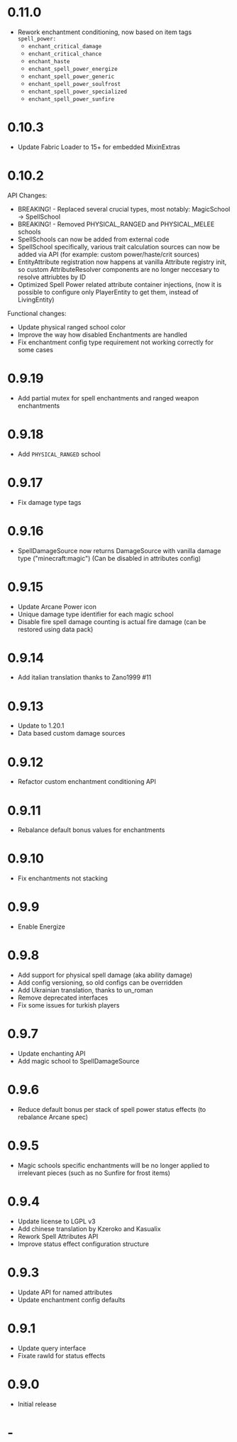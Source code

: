 # 0.11.0

- Rework enchantment conditioning, now based on item tags `spell_power:`
  - `enchant_critical_damage`
  - `enchant_critical_chance`
  - `enchant_haste`
  - `enchant_spell_power_energize`
  - `enchant_spell_power_generic`
  - `enchant_spell_power_soulfrost`
  - `enchant_spell_power_specialized`
  - `enchant_spell_power_sunfire`

# 0.10.3 

- Update Fabric Loader to 15+ for embedded MixinExtras

# 0.10.2

API Changes:
- BREAKING! - Replaced several crucial types, most notably: MagicSchool -> SpellSchool
- BREAKING! - Removed PHYSICAL_RANGED and PHYSICAL_MELEE schools
- SpellSchools can now be added from external code
- SpellSchool specifically, various trait calculation sources can now be added via API (for example: custom power/haste/crit sources)
- EntityAttribute registration now happens at vanilla Attribute registry init, so custom AttributeResolver components are no longer neccesary to resolve attriubtes by ID
- Optimized Spell Power related attribute container injections, (now it is possible to configure only PlayerEntity to get them, instead of LivingEntity)

Functional changes:
- Update physical ranged school color
- Improve the way how disabled Enchantments are handled
- Fix enchantment config type requirement not working correctly for some cases

# 0.9.19

- Add partial mutex for spell enchantments and ranged weapon enchantments

# 0.9.18

- Add `PHYSICAL_RANGED` school

# 0.9.17

- Fix damage type tags

# 0.9.16

- SpellDamageSource now returns DamageSource with vanilla damage type ("minecraft:magic")  (Can be disabled in attributes config)

# 0.9.15

- Update Arcane Power icon
- Unique damage type identifier for each magic school
- Disable fire spell damage counting is actual fire damage (can be restored using data pack)

# 0.9.14

- Add italian translation thanks to Zano1999 #11

# 0.9.13

- Update to 1.20.1
- Data based custom damage sources

# 0.9.12

- Refactor custom enchantment conditioning API 

# 0.9.11

- Rebalance default bonus values for enchantments

# 0.9.10

- Fix enchantments not stacking 

# 0.9.9

- Enable Energize

# 0.9.8

- Add support for physical spell damage (aka ability damage)
- Add config versioning, so old configs can be overridden
- Add Ukrainian translation, thanks to un_roman
- Remove deprecated interfaces
- Fix some issues for turkish players

# 0.9.7
- Update enchanting API
- Add magic school to SpellDamageSource

# 0.9.6
- Reduce default bonus per stack of spell power status effects (to rebalance Arcane spec)

# 0.9.5
- Magic schools specific enchantments will be no longer applied to irrelevant pieces (such as no Sunfire for frost items)

# 0.9.4
- Update license to LGPL v3
- Add chinese translation by Kzeroko and Kasualix
- Rework Spell Attributes API
- Improve status effect configuration structure

# 0.9.3
- Update API for named attributes
- Update enchantment config defaults

# 0.9.1
- Update query interface
- Fixate rawId for status effects

# 0.9.0
- Initial release

# -
